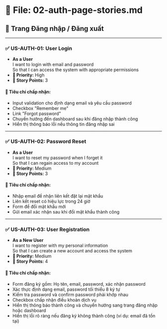 # 📁 File: 02-auth-page-stories.md

## 🔐 Trang Đăng nhập / Đăng xuất

---

### ✅ US-AUTH-01: User Login

- **As a User**  
  I want to login with email and password  
  So that I can access the system with appropriate permissions  
- **🎯 Priority:** High  
- **🧮 Story Points:** 3  

#### 🎯 Tiêu chí chấp nhận:

- Input validation cho định dạng email và yêu cầu password  
- Checkbox "Remember me"  
- Link "Forgot password"  
- Chuyển hướng đến dashboard sau khi đăng nhập thành công  
- Hiển thị thông báo lỗi nếu thông tin đăng nhập sai

---

### ✅ US-AUTH-02: Password Reset

- **As a User**  
  I want to reset my password when I forget it  
  So that I can regain access to my account  
- **🎯 Priority:** Medium  
- **🧮 Story Points:** 3  

#### 🎯 Tiêu chí chấp nhận:
- Nhập email để nhận liên kết đặt lại mật khẩu  
- Liên kết reset có hiệu lực trong 24 giờ  
- Form để đổi mật khẩu mới  
- Gửi email xác nhận sau khi đổi mật khẩu thành công

---

### ✅ US-AUTH-03: User Registration

- **As a New User**  
  I want to register with my personal information  
  So that I can create a new account and access the system  
- **🎯 Priority:** Medium  
- **🧮 Story Points:** 4  

#### 🎯 Tiêu chí chấp nhận:

- Form đăng ký gồm: Họ tên, email, password, xác nhận password  
- Xác thực định dạng email, password tối thiểu 8 ký tự  
- Kiểm tra password và confirm password phải khớp nhau  
- Checkbox chấp nhận điều khoản dịch vụ  
- Hiển thị thông báo thành công và chuyển hướng sang trang đăng nhập hoặc dashboard  
- Hiển thị lỗi rõ ràng nếu đăng ký không thành công (ví dụ: email đã tồn tại)
